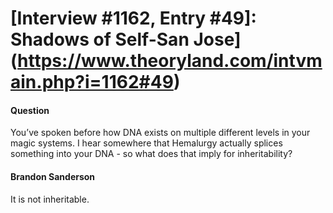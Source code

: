 # [Interview #1162, Entry #49]: Shadows of Self-San Jose](https://www.theoryland.com/intvmain.php?i=1162#49)

#### Question

You’ve spoken before how DNA exists on multiple different levels in your magic systems. I hear somewhere that Hemalurgy actually splices something into your DNA - so what does that imply for inheritability?

#### Brandon Sanderson

It is not inheritable.

